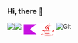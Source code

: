 ### Hi, there 👋

<div style="display: flex; flex-direction: row;">
  
<img height="180em" src="https://github-readme-stats.vercel.app/api?username=giovanninibarbosa&count_private=true&include_all_commits=true&theme=light&show_icons=true"/>

<img height="180em" src="https://github-readme-stats.vercel.app/api/top-langs/?username=giovanninibarbosa&show_icons=true&theme=light&layout=compact" />


<img alt="Kotlin" height="30" width="40" src="https://raw.githubusercontent.com/devicons/devicon/master/icons/kotlin/kotlin-plain.svg">
<img alt="Java" height="30" width="40" src="https://raw.githubusercontent.com/devicons/devicon/master/icons/java/java-plain.svg">
<img alt="Git" height="30" width="40" src="https://cdn.jsdelivr.net/gh/devicons/devicon/icons/git/git-original.svg" />


</div>
